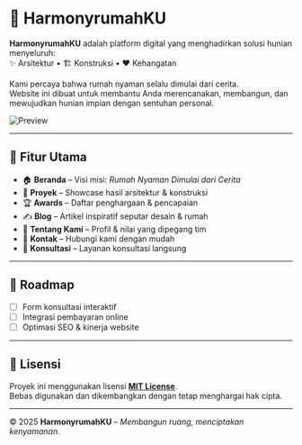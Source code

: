 # 🏡 HarmonyrumahKU

**HarmonyrumahKU** adalah platform digital yang menghadirkan solusi hunian menyeluruh:  
✨ Arsitektur • 🏗️ Konstruksi • ❤️ Kehangatan

Kami percaya bahwa rumah nyaman selalu dimulai dari cerita.  
Website ini dibuat untuk membantu Anda merencanakan, membangun, dan mewujudkan hunian impian dengan sentuhan personal.

![Preview](./screenshot.png)

---

## 🚀 Fitur Utama

- 🏠 **Beranda** – Visi misi: _Rumah Nyaman Dimulai dari Cerita_
- 📂 **Proyek** – Showcase hasil arsitektur & konstruksi
- 🏆 **Awards** – Daftar penghargaan & pencapaian
- ✍️ **Blog** – Artikel inspiratif seputar desain & rumah
- 👥 **Tentang Kami** – Profil & nilai yang dipegang tim
- 💌 **Kontak** – Hubungi kami dengan mudah
- 🤝 **Konsultasi** – Layanan konsultasi langsung

---

## 📌 Roadmap

- [ ] Form konsultasi interaktif
- [ ] Integrasi pembayaran online
- [ ] Optimasi SEO & kinerja website

---

## 📄 Lisensi

Proyek ini menggunakan lisensi **[MIT License](LICENSE)**.  
Bebas digunakan dan dikembangkan dengan tetap menghargai hak cipta.

---

© 2025 **HarmonyrumahKU** – _Membangun ruang, menciptakan kenyamanan._
